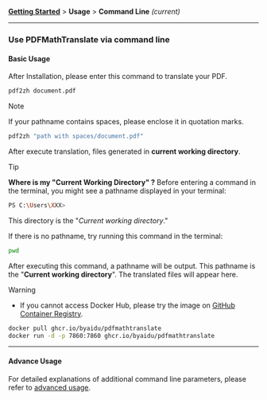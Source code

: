 [**Getting Started**](./getting-started.md) > **Usage** > **Command Line** _(current)_

---

### Use PDFMathTranslate via command line

#### Basic Usage

After Installation, please enter this command to translate your PDF.

```bash
pdf2zh document.pdf
```

> [!NOTE]
> 
> If your pathname contains spaces, please enclose it in quotation marks.
> 
> ```bash
> pdf2zh "path with spaces/document.pdf"
> ```

After execute translation, files generated in **current working directory**.

> [!TIP]
> **Where is my "Current Working Directory" ?**
> Before entering a command in the terminal, you might see a pathname displayed in your terminal:
> 
> ```bash
> PS C:\Users\XXX>
> ```
> 
> This directory is the "*Current working directory*."
> 
> If there is no pathname, try running this command in the terminal:
> 
> ```bash
> pwd
> ```
> 
> After executing this command, a pathname will be output. This pathname is the "**Current working directory**". The translated files will appear here.

> [!WARNING]
> 
> - If you cannot access Docker Hub, please try the image on [GitHub Container Registry](https://github.com/Byaidu/PDFMathTranslate/pkgs/container/pdfmathtranslate).
> 
> ```bash
> docker pull ghcr.io/byaidu/pdfmathtranslate
> docker run -d -p 7860:7860 ghcr.io/byaidu/pdfmathtranslate
> ```

---

#### Advance Usage

For detailed explanations of additional command line parameters, please refer to [advanced usage](./../advanced/ADVANCED_usage.md).
